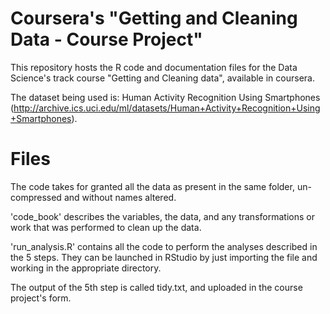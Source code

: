 
# Coursera's "Getting and Cleaning Data - Course Project"

This repository hosts the R code and documentation files for the Data Science's track course "Getting and Cleaning data", available in coursera.

The dataset being used is: Human Activity Recognition Using Smartphones (http://archive.ics.uci.edu/ml/datasets/Human+Activity+Recognition+Using+Smartphones).

# Files

The code takes for granted all the data as present in the same folder, un-compressed and without names altered.

'code_book' describes the variables, the data, and any transformations or work that was performed to clean up the data.

'run_analysis.R' contains all the code to perform the analyses described in the 5 steps. They can be launched in RStudio by just importing the file and working in the appropriate directory.

The output of the 5th step is called tidy.txt, and uploaded in the course project's form.
